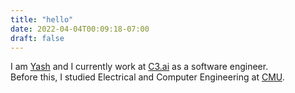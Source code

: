 ```yaml
---
title: "hello"
date: 2022-04-04T00:09:18-07:00
draft: false
---
```

I am [Yash](https://www.linkedin.com/in/yash-cmu/) and I currently work at [C3.ai](https://c3.ai) as a software engineer.\
Before this, I studied Electrical and Computer Engineering at [CMU](https://www.cmu.edu).